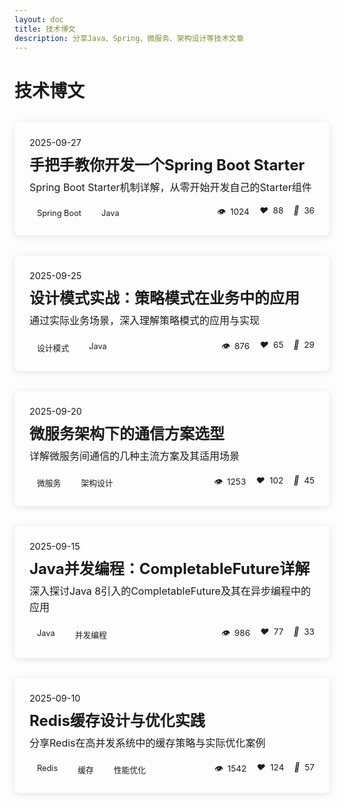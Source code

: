 ```yaml
---
layout: doc
title: 技术博文
description: 分享Java、Spring、微服务、架构设计等技术文章
---
```


# 技术博文

<div class="article-list">
  <div class="article-card">
    <div class="article-date">2025-09-27</div>
    <h2 class="article-title"><a href="/articles/spring-boot-starter">手把手教你开发一个Spring Boot Starter</a></h2>
    <div class="article-desc">Spring Boot Starter机制详解，从零开始开发自己的Starter组件</div>
    <div class="article-meta">
      <div class="article-tags">
        <span class="article-tag">Spring Boot</span>
        <span class="article-tag">Java</span>
      </div>
      <div class="article-stats">
        <span class="article-views"><i class="icon-eye"></i> 1024</span>
        <span class="article-likes"><i class="icon-heart"></i> 88</span>
        <span class="article-comments"><i class="icon-message"></i> 36</span>
      </div>
    </div>
  </div>

  <div class="article-card">
    <div class="article-date">2025-09-25</div>
    <h2 class="article-title"><a href="/articles/design-patterns">设计模式实战：策略模式在业务中的应用</a></h2>
    <div class="article-desc">通过实际业务场景，深入理解策略模式的应用与实现</div>
    <div class="article-meta">
      <div class="article-tags">
        <span class="article-tag">设计模式</span>
        <span class="article-tag">Java</span>
      </div>
      <div class="article-stats">
        <span class="article-views"><i class="icon-eye"></i> 876</span>
        <span class="article-likes"><i class="icon-heart"></i> 65</span>
        <span class="article-comments"><i class="icon-message"></i> 29</span>
      </div>
    </div>
  </div>

  <div class="article-card">
    <div class="article-date">2025-09-20</div>
    <h2 class="article-title"><a href="/articles/microservice-communication">微服务架构下的通信方案选型</a></h2>
    <div class="article-desc">详解微服务间通信的几种主流方案及其适用场景</div>
    <div class="article-meta">
      <div class="article-tags">
        <span class="article-tag">微服务</span>
        <span class="article-tag">架构设计</span>
      </div>
      <div class="article-stats">
        <span class="article-views"><i class="icon-eye"></i> 1253</span>
        <span class="article-likes"><i class="icon-heart"></i> 102</span>
        <span class="article-comments"><i class="icon-message"></i> 45</span>
      </div>
    </div>
  </div>

  <div class="article-card">
    <div class="article-date">2025-09-15</div>
    <h2 class="article-title"><a href="/articles/java-concurrency">Java并发编程：CompletableFuture详解</a></h2>
    <div class="article-desc">深入探讨Java 8引入的CompletableFuture及其在异步编程中的应用</div>
    <div class="article-meta">
      <div class="article-tags">
        <span class="article-tag">Java</span>
        <span class="article-tag">并发编程</span>
      </div>
      <div class="article-stats">
        <span class="article-views"><i class="icon-eye"></i> 986</span>
        <span class="article-likes"><i class="icon-heart"></i> 77</span>
        <span class="article-comments"><i class="icon-message"></i> 33</span>
      </div>
    </div>
  </div>

  <div class="article-card">
    <div class="article-date">2025-09-10</div>
    <h2 class="article-title"><a href="/articles/redis-cache">Redis缓存设计与优化实践</a></h2>
    <div class="article-desc">分享Redis在高并发系统中的缓存策略与实际优化案例</div>
    <div class="article-meta">
      <div class="article-tags">
        <span class="article-tag">Redis</span>
        <span class="article-tag">缓存</span>
        <span class="article-tag">性能优化</span>
      </div>
      <div class="article-stats">
        <span class="article-views"><i class="icon-eye"></i> 1542</span>
        <span class="article-likes"><i class="icon-heart"></i> 124</span>
        <span class="article-comments"><i class="icon-message"></i> 57</span>
      </div>
    </div>
  </div>
</div>

<style>
.article-list {
  display: flex;
  flex-direction: column;
  gap: 2rem;
  margin-top: 2rem;
}

.article-card {
  padding: 1.5rem;
  border-radius: 8px;
  background-color: var(--vp-c-bg-soft);
  box-shadow: 0 2px 12px 0 rgba(0, 0, 0, 0.1);
  transition: transform 0.3s, box-shadow 0.3s;
}

.article-card:hover {
  transform: translateY(-5px);
  box-shadow: 0 5px 15px 0 rgba(0, 0, 0, 0.1);
}

.article-date {
  font-size: 0.9rem;
  color: var(--vp-c-text-2);
  margin-bottom: 0.5rem;
}

.article-title {
  margin: 0.5rem 0;
  font-size: 1.5rem;
}

.article-title a {
  color: var(--vp-c-brand-1);
  text-decoration: none;
}

.article-desc {
  margin: 0.5rem 0 1rem;
  color: var(--vp-c-text-1);
  font-size: 1rem;
  line-height: 1.6;
}

.article-meta {
  display: flex;
  justify-content: space-between;
  align-items: center;
  flex-wrap: wrap;
  gap: 1rem;
}

.article-tags {
  display: flex;
  gap: 0.5rem;
  flex-wrap: wrap;
}

.article-tag {
  font-size: 0.8rem;
  padding: 0.25rem 0.75rem;
  border-radius: 16px;
  background-color: var(--vp-c-brand-dimm);
  color: var(--vp-c-brand-1);
}

.article-stats {
  display: flex;
  gap: 1rem;
  font-size: 0.85rem;
  color: var(--vp-c-text-2);
}

/* 图标样式 */
.icon-eye::before {
  content: '👁️';
  margin-right: 0.25rem;
}

.icon-heart::before {
  content: '❤️';
  margin-right: 0.25rem;
}

.icon-message::before {
  content: '💬';
  margin-right: 0.25rem;
}
</style>
